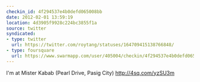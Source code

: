 ```yaml
---
checkin_id: 4f294537e4b0defd065008bb
date: 2012-02-01 13:59:19
location: 4d3905f9928c224bc3855f1a
source: twitter
syndicated:
- type: twitter
  url: https://twitter.com/roytang/statuses/164709415138766848/
- type: foursquare
  url: https://www.swarmapp.com/user/405004/checkin/4f294537e4b0defd065008bb?s=49q--LLiWlRKPpeJqDghWPil6Ug&ref=tw
---
```


I'm at Mister Kabab (Pearl Drive, Pasig City) http://4sq.com/yzSU3m
